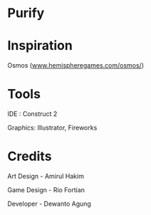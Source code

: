 Purify
======

Inspiration
===========
Osmos (www.hemispheregames.com/osmos/)

Tools
=====

IDE : Construct 2

Graphics: Illustrator, Fireworks

Credits
=======
Art Design - Amirul Hakim 

Game Design - Rio Fortian 

Developer - Dewanto Agung
